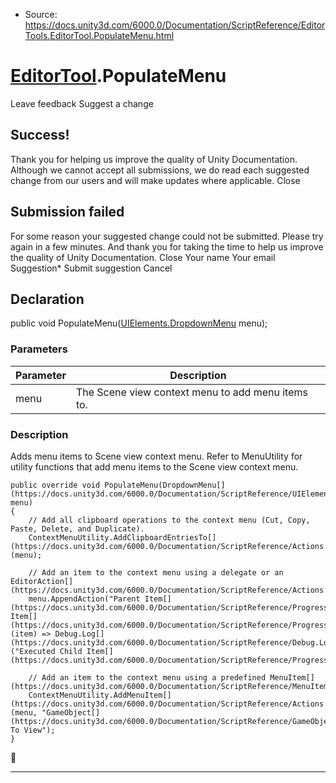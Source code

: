 * Source: https://docs.unity3d.com/6000.0/Documentation/ScriptReference/EditorTools.EditorTool.PopulateMenu.html

#  [EditorTool](https://docs.unity3d.com/6000.0/Documentation/ScriptReference/EditorTools.EditorTool.html).PopulateMenu
Leave feedback
Suggest a change
## Success!
Thank you for helping us improve the quality of Unity Documentation. Although we cannot accept all submissions, we do read each suggested change from our users and will make updates where applicable.
Close
## Submission failed
For some reason your suggested change could not be submitted. Please <a>try again</a> in a few minutes. And thank you for taking the time to help us improve the quality of Unity Documentation.
Close
Your name Your email Suggestion* Submit suggestion
Cancel
## Declaration
public void PopulateMenu([UIElements.DropdownMenu](https://docs.unity3d.com/6000.0/Documentation/ScriptReference/UIElements.DropdownMenu.html) menu); 
### Parameters
Parameter | Description  
---|---  
menu | The Scene view context menu to add menu items to.  
### Description
Adds menu items to Scene view context menu.
Refer to MenuUtility for utility functions that add menu items to the Scene view context menu.
```
public override void PopulateMenu(DropdownMenu[](https://docs.unity3d.com/6000.0/Documentation/ScriptReference/UIElements.DropdownMenu.html) menu)
{
    // Add all clipboard operations to the context menu (Cut, Copy, Paste, Delete, and Duplicate).
    ContextMenuUtility.AddClipboardEntriesTo[](https://docs.unity3d.com/6000.0/Documentation/ScriptReference/Actions.ContextMenuUtility.AddClipboardEntriesTo.html)(menu);

    // Add an item to the context menu using a delegate or an EditorAction[](https://docs.unity3d.com/6000.0/Documentation/ScriptReference/Actions.EditorAction.html).
    menu.AppendAction("Parent Item[](https://docs.unity3d.com/6000.0/Documentation/ScriptReference/Progress.Item.html)/Child Item[](https://docs.unity3d.com/6000.0/Documentation/ScriptReference/Progress.Item.html)", (item) => Debug.Log[](https://docs.unity3d.com/6000.0/Documentation/ScriptReference/Debug.Log.html)("Executed Child Item[](https://docs.unity3d.com/6000.0/Documentation/ScriptReference/Progress.Item.html)."));

    // Add an item to the context menu using a predefined MenuItem[](https://docs.unity3d.com/6000.0/Documentation/ScriptReference/MenuItem.html).
    ContextMenuUtility.AddMenuItem[](https://docs.unity3d.com/6000.0/Documentation/ScriptReference/Actions.ContextMenuUtility.AddMenuItem.html)(menu, "GameObject[](https://docs.unity3d.com/6000.0/Documentation/ScriptReference/GameObject.html)/Move To View");
}

```

* * *
